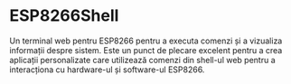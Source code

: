 # ESP8266Shell
Un terminal web pentru ESP8266 pentru a executa comenzi și a vizualiza informații despre sistem. Este un punct de plecare excelent pentru a crea aplicații personalizate care utilizează comenzi din shell-ul web pentru a interacționa cu hardware-ul și software-ul ESP8266.
